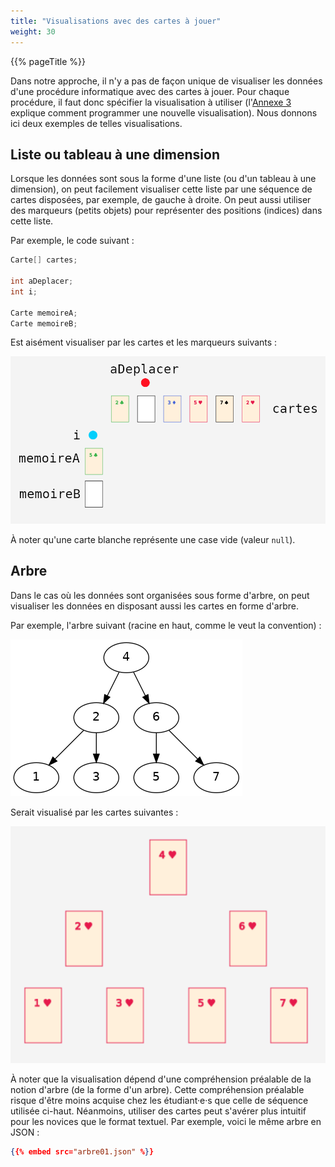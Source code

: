 ```yaml
---
title: "Visualisations avec des cartes à jouer"
weight: 30
---
```


{{% pageTitle %}}

Dans notre approche, il n'y a pas de façon unique de visualiser les données d'une procédure informatique avec des cartes à jouer.
Pour chaque procédure, il faut donc spécifier la visualisation à utiliser (l'<a href="/annexes/annexe_programmer_exemple/">Annexe 3</a> explique comment programmer une nouvelle visualisation).
Nous donnons ici deux exemples de telles visualisations.

## Liste ou tableau à une dimension

Lorsque les données sont sous la forme d'une liste (ou d'un tableau à une dimension), on peut facilement visualiser cette liste 
par une séquence de cartes disposées, par exemple, de gauche à droite.
On peut aussi utiliser des marqueurs (petits objets) pour représenter des positions (indices) dans cette liste.

Par exemple, le code suivant&nbsp;:

```java
Carte[] cartes;

int aDeplacer;
int i;

Carte memoireA;
Carte memoireB;
```

Est aisément visualiser par les cartes et les marqueurs suivants&nbsp;:

<img class="figure" src="visualisation.png"/>

À noter qu'une carte blanche représente une case vide (valeur `null`).

## Arbre

Dans le cas où les données sont organisées sous forme d'arbre, on peut visualiser les données en disposant aussi les cartes en forme d'arbre.

Par exemple, l'arbre suivant (racine en haut, comme le veut la convention)&nbsp;:

<img src="arbre01.png"/>

Serait visualisé par les cartes suivantes&nbsp;:

<img src="arbre01_cartes.png"/>

À noter que la visualisation dépend d'une compréhension préalable de la notion d'arbre (de la forme d'un arbre).
Cette compréhension préalable risque d'être moins acquise chez les étudiant·e·s que celle de séquence utilisée ci-haut.
Néanmoins, utiliser des cartes peut s'avérer plus intuitif pour les novices que le format textuel.
Par exemple, voici le même arbre en JSON&nbsp;:

```json
{{% embed src="arbre01.json" %}}
```



        

